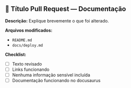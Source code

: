 ## 📝 **Título Pull Request — Documentação**

**Descrição:**
Explique brevemente o que foi alterado.

**Arquivos modificados:**

* `README.md`
* `docs/deploy.md`


**Checklist:**

* [ ] Texto revisado
* [ ] Links funcionando
* [ ] Nenhuma informação sensível incluída
* [ ] Documentação funcionando no docusaurus